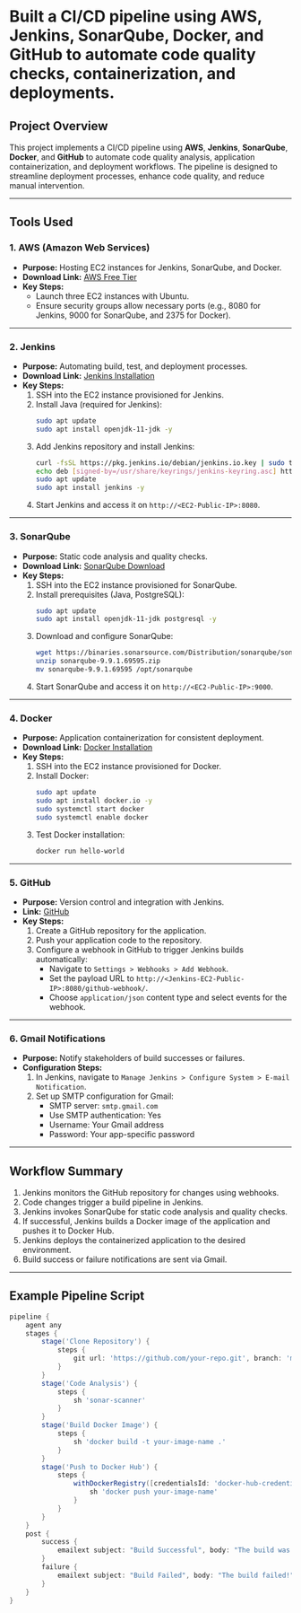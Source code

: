 # Built a CI/CD pipeline using AWS, Jenkins, SonarQube, Docker, and GitHub to automate code quality checks, containerization, and deployments.

## Project Overview
This project implements a CI/CD pipeline using **AWS**, **Jenkins**, **SonarQube**, **Docker**, and **GitHub** to automate code quality analysis, application containerization, and deployment workflows. The pipeline is designed to streamline deployment processes, enhance code quality, and reduce manual intervention.

---

## Tools Used

### 1. **AWS (Amazon Web Services)**
- **Purpose:** Hosting EC2 instances for Jenkins, SonarQube, and Docker.
- **Download Link:** [AWS Free Tier](https://aws.amazon.com/free/)
- **Key Steps:**
  - Launch three EC2 instances with Ubuntu.
  - Ensure security groups allow necessary ports (e.g., 8080 for Jenkins, 9000 for SonarQube, and 2375 for Docker).

---

### 2. **Jenkins**
- **Purpose:** Automating build, test, and deployment processes.
- **Download Link:** [Jenkins Installation](https://www.jenkins.io/download/)
- **Key Steps:**
  1. SSH into the EC2 instance provisioned for Jenkins.
  2. Install Java (required for Jenkins):
     ```bash
     sudo apt update
     sudo apt install openjdk-11-jdk -y
     ```
  3. Add Jenkins repository and install Jenkins:
     ```bash
     curl -fsSL https://pkg.jenkins.io/debian/jenkins.io.key | sudo tee "/usr/share/keyrings/jenkins-keyring.asc" > /dev/null
     echo deb [signed-by=/usr/share/keyrings/jenkins-keyring.asc] https://pkg.jenkins.io/debian binary/ | sudo tee "/etc/apt/sources.list.d/jenkins.list" > /dev/null
     sudo apt update
     sudo apt install jenkins -y
     ```
  4. Start Jenkins and access it on `http://<EC2-Public-IP>:8080`.

---

### 3. **SonarQube**
- **Purpose:** Static code analysis and quality checks.
- **Download Link:** [SonarQube Download](https://www.sonarsource.com/products/sonarqube/downloads/)
- **Key Steps:**
  1. SSH into the EC2 instance provisioned for SonarQube.
  2. Install prerequisites (Java, PostgreSQL):
     ```bash
     sudo apt update
     sudo apt install openjdk-11-jdk postgresql -y
     ```
  3. Download and configure SonarQube:
     ```bash
     wget https://binaries.sonarsource.com/Distribution/sonarqube/sonarqube-9.9.1.69595.zip
     unzip sonarqube-9.9.1.69595.zip
     mv sonarqube-9.9.1.69595 /opt/sonarqube
     ```
  4. Start SonarQube and access it on `http://<EC2-Public-IP>:9000`.

---

### 4. **Docker**
- **Purpose:** Application containerization for consistent deployment.
- **Download Link:** [Docker Installation](https://docs.docker.com/get-docker/)
- **Key Steps:**
  1. SSH into the EC2 instance provisioned for Docker.
  2. Install Docker:
     ```bash
     sudo apt update
     sudo apt install docker.io -y
     sudo systemctl start docker
     sudo systemctl enable docker
     ```
  3. Test Docker installation:
     ```bash
     docker run hello-world
     ```

---

### 5. **GitHub**
- **Purpose:** Version control and integration with Jenkins.
- **Link:** [GitHub](https://github.com/)
- **Key Steps:**
  1. Create a GitHub repository for the application.
  2. Push your application code to the repository.
  3. Configure a webhook in GitHub to trigger Jenkins builds automatically:
     - Navigate to `Settings > Webhooks > Add Webhook`.
     - Set the payload URL to `http://<Jenkins-EC2-Public-IP>:8080/github-webhook/`.
     - Choose `application/json` content type and select events for the webhook.

---

### 6. **Gmail Notifications**
- **Purpose:** Notify stakeholders of build successes or failures.
- **Configuration Steps:**
  1. In Jenkins, navigate to `Manage Jenkins > Configure System > E-mail Notification`.
  2. Set up SMTP configuration for Gmail:
     - SMTP server: `smtp.gmail.com`
     - Use SMTP authentication: Yes
     - Username: Your Gmail address
     - Password: Your app-specific password

---

## Workflow Summary
1. Jenkins monitors the GitHub repository for changes using webhooks.
2. Code changes trigger a build pipeline in Jenkins.
3. Jenkins invokes SonarQube for static code analysis and quality checks.
4. If successful, Jenkins builds a Docker image of the application and pushes it to Docker Hub.
5. Jenkins deploys the containerized application to the desired environment.
6. Build success or failure notifications are sent via Gmail.

---

## Example Pipeline Script
```groovy
pipeline {
    agent any
    stages {
        stage('Clone Repository') {
            steps {
                git url: 'https://github.com/your-repo.git', branch: 'main'
            }
        }
        stage('Code Analysis') {
            steps {
                sh 'sonar-scanner'
            }
        }
        stage('Build Docker Image') {
            steps {
                sh 'docker build -t your-image-name .'
            }
        }
        stage('Push to Docker Hub') {
            steps {
                withDockerRegistry([credentialsId: 'docker-hub-credentials']) {
                    sh 'docker push your-image-name'
                }
            }
        }
    }
    post {
        success {
            emailext subject: "Build Successful", body: "The build was successful!", recipientProviders: [[$class: 'DevelopersRecipientProvider']]
        }
        failure {
            emailext subject: "Build Failed", body: "The build failed!", recipientProviders: [[$class: 'DevelopersRecipientProvider']]
        }
    }
}
```


